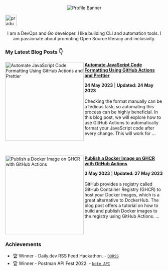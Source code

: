 <p align="center"><img alt="Profile Banner" src="https://user-images.githubusercontent.com/51878265/227764366-ff0cd90f-8e5d-45c7-b1f9-f95105ba5d66.png"></p>

<p align="left"> <a href="https://twitter.com/intent/follow?screen_name=pradumna_saraf" target="blank"><img src="https://user-images.githubusercontent.com/51878265/235479468-2e025565-78b3-4a91-9a64-a86949eeb9f9.png" height="36" alt="pradumna_saraf"/></a></p>

<div align="center">

I am a DevOps and Go developer. I like building CLI and automation tools. I am passionate about promoting Open Source literacy and inclusivity.
  
</div>

### My Latest Blog Posts 👇
<!-- HASHNODE_BLOG:START -->
<p align="left">
<a href="https://blog.pradumnasaraf.dev/code-formatting-github-actions" title="Automate JavaScript Code Formatting Using GitHub Actions and Prettier"><img src="https://cdn.hashnode.com/res/hashnode/image/upload/v1684651944128/e4c5da57-d579-4f11-9137-6d99878f7430.png" alt="Automate JavaScript Code Formatting Using GitHub Actions and Prettier" width="250px" align="left" /></a>
<a href="https://blog.pradumnasaraf.dev/code-formatting-github-actions" title="Automate JavaScript Code Formatting Using GitHub Actions and Prettier"><strong>Automate JavaScript Code Formatting Using GitHub Actions and Prettier</strong></a>
<div><strong>24 May 2023</strong> | <strong>Updated: 24 May 2023</strong></div>
<br/> Checking the format manually can be a tedious task, so automating this process can be highly beneficial. In this blog post, we will explore how to use GitHub Actions to automatically format your JavaScript code after every change.
This will work for ... </p> <br/> <br/>
<p align="left">
<a href="https://blog.pradumnasaraf.dev/publish-image-on-ghcr" title="Publish a Docker Image on GHCR with GitHub Actions"><img src="https://cdn.hashnode.com/res/hashnode/image/upload/v1682789593354/3031cbc3-8f9f-47d7-8673-97b5f2cd24a0.png" alt="Publish a Docker Image on GHCR with GitHub Actions" width="250px" align="left" /></a>
<a href="https://blog.pradumnasaraf.dev/publish-image-on-ghcr" title="Publish a Docker Image on GHCR with GitHub Actions"><strong>Publish a Docker Image on GHCR with GitHub Actions</strong></a>
<div><strong>3 May 2023</strong> | <strong>Updated: 27 May 2023</strong></div>
<br/> GitHub provides a registry called GitHub Container Registry (GHCR) to host your Docker images, which is a great alternative to DockerHub. The blog post offers a tutorial on how to build and publish Docker images to the registry using GitHub Actions.
... </p> <br/> <br/>
<!-- HASHNODE_BLOG:END -->

### Achievements

- 🏆 Winner - Daily.dev RSS Feed Hackathon. - [`DDRSS`](https://github.com/Pradumnasaraf/DDRSS)           
- 🏆 Winner - Postman API Fest 2022. - [`Note API`](https://github.com/Pradumnasaraf/Postman-API-Fest-22)      
